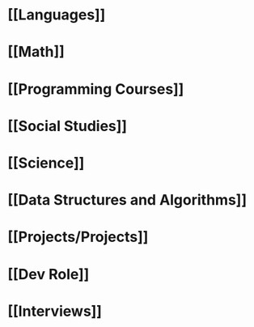 # [[Languages]]
# [[Math]]

# [[Programming Courses]]

# [[Social Studies]]

# [[Science]]

# [[Data Structures and Algorithms]]

# [[Projects/Projects]]

# [[Dev Role]]

# [[Interviews]]